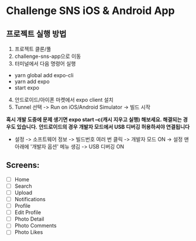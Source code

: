 # Challenge SNS iOS & Android App

## 프로젝트 실행 방법

1. 프로젝트 클론/풀
2. challenge-sns-app으로 이동
3. 터미널에서 다음 명령어 실행

- yarn global add expo-cli
- yarn add expo
- start expo

4. 안드로이드/아이폰 마켓에서 expo client 설치
5. Tunnel 선택 -> Run on iOS/Android Simulator -> 빌드 시작

**혹시 개발 도중에 문제 생기면 expo start –c(캐시 지우고 실행) 해보세요. 해결되는 경우도 있습니다.**
**안드로이드의 경우 개발자 모드에서 USB 디버깅 허용하셔야 연결됩니다**
  * 설정 -> 소프트웨어 정보 -> 빌드번호 여러 번 클릭 -> 개발자 모드 ON -> 설정 맨 아래에 '개발자 옵션' 메뉴 생김 -> USB 디버깅 ON

## Screens:

- [ ] Home
- [ ] Search
- [ ] Upload
- [ ] Notifications
- [ ] Profile
- [ ] Edit Profile
- [ ] Photo Detail
- [ ] Photo Comments
- [ ] Photo Likes
